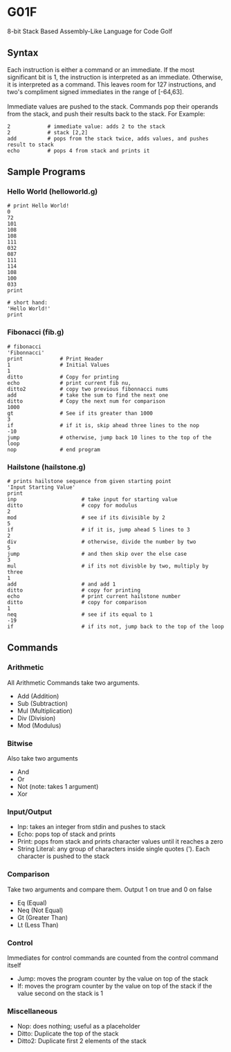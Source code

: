 # G01F
8-bit Stack Based Assembly-Like Language for Code Golf
## Syntax
Each instruction is either a command or an immediate.  If the most significant bit is 1, the instruction is interpreted as an immediate.
Otherwise, it is interpreted as a command.  This leaves room for 127 instructions, and two's compliment signed immediates in the range of [-64,63].<br><br>
Immediate values are pushed to the stack.  Commands pop their operands from the stack, and push their results back to the stack.
For Example:
```
2            # immediate value: adds 2 to the stack
2            # stack [2,2]
add          # pops from the stack twice, adds values, and pushes result to stack
echo         # pops 4 from stack and prints it
```
## Sample Programs
### Hello World (helloworld.g)
```
# print Hello World!
0
72
101
108
108
111
032
087
111
114
108
100
033
print

# short hand:
'Hello World!'
print
```
### Fibonacci (fib.g)
```
# fibonacci
'Fibonnacci'         
print            # Print Header
1                # Initial Values
1
ditto            # Copy for printing
echo             # print current fib nu,
ditto2           # copy two previous fibonnacci nums
add              # take the sum to find the next one
ditto            # Copy the next num for comparison
1000
gt               # See if its greater than 1000
3                
if               # if it is, skip ahead three lines to the nop
-10              
jump             # otherwise, jump back 10 lines to the top of the loop
nop              # end program
```
### Hailstone (hailstone.g)
```
# prints hailstone sequence from given starting point
'Input Starting Value'       
print
inp                     # take input for starting value
ditto                   # copy for modulus
2
mod                     # see if its divisible by 2
5
if                      # if it is, jump ahead 5 lines to 3
2
div                     # otherwise, divide the number by two
5
jump                    # and then skip over the else case
3
mul                     # if its not divisble by two, multiply by three
1
add                     # and add 1
ditto                   # copy for printing
echo                    # print current hailstone number
ditto                   # copy for comparison
1                       
neq                     # see if its equal to 1
-19
if                      # if its not, jump back to the top of the loop
```
## Commands
### Arithmetic
All Arithmetic Commands take two arguments.
- Add (Addition)
- Sub (Subtraction)
- Mul (Multiplication)
- Div (Division)
- Mod (Modulus)
### Bitwise
Also take two arguments
- And
- Or
- Not (note: takes 1 argument)
- Xor
### Input/Output
- Inp: takes an integer from stdin and pushes to stack
- Echo: pops top of stack and prints
- Print: pops from stack and prints character values until it reaches a zero
- String Literal: any group of characters inside single quotes (').  Each character is pushed to the stack
### Comparison
Take two arguments and compare them.  Output 1 on true and 0 on false
- Eq (Equal)
- Neq (Not Equal)
- Gt (Greater Than)
- Lt (Less Than)
### Control
Immediates for control commands are counted from the control command itself
- Jump: moves the program counter by the value on top of the stack
- If: moves the program counter by the value on top of the stack if the value second on the stack is 1
### Miscellaneous
- Nop: does nothing; useful as a placeholder
- Ditto: Duplicate the top of the stack
- Ditto2: Duplicate first 2 elements of the stack

